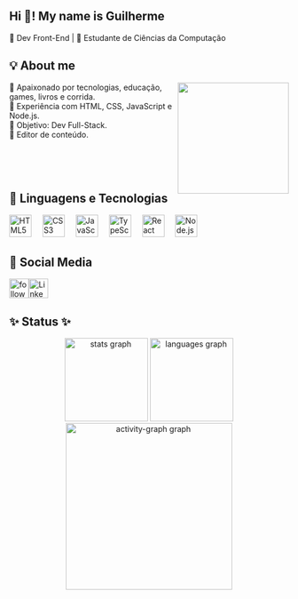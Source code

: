 <h2 align="left">Hi 👋! My name is Guilherme</h2>

<p align="left">🎯 Dev Front-End | 🎒 Estudante de Ciências da Computação</p>

<h2 align="left">💡 About me</h2>

<img align="right" height="200" src="https://media.licdn.com/dms/image/v2/D4D12AQEDqzq9LkGBBw/article-cover_image-shrink_720_1280/article-cover_image-shrink_720_1280/0/1663786260509?e=1746057600&v=beta&t=j2qfNu00-Mpy-6cB_NGN_bVffIJXUHaVtIWngc-2-1w" />

<p align="left"> 🔸 Apaixonado por tecnologias, educação, games, livros e corrida.<br> 🔸 Experiência com HTML, CSS, JavaScript e Node.js.<br> 🔸 Objetivo: Dev Full-Stack.<br> 🔸 Editor de conteúdo. </p><br><br><br>

<h2 align="left">🤖 Linguagens e Tecnologias</h2>

<div align="left"> <img src="https://cdn.jsdelivr.net/gh/devicons/devicon/icons/html5/html5-original.svg" height="40" alt="HTML5 logo" /> <img width="12" /> <img src="https://cdn.jsdelivr.net/gh/devicons/devicon/icons/css3/css3-original.svg" height="40" alt="CSS3 logo" /> <img width="12" /> <img src="https://cdn.jsdelivr.net/gh/devicons/devicon/icons/javascript/javascript-plain.svg" height="40" alt="JavaScript logo" /> <img width="12" /> <img src="https://cdn.jsdelivr.net/gh/devicons/devicon/icons/typescript/typescript-original.svg" height="40" alt="TypeScript logo" /> <img width="12" /> <img src="https://cdn.jsdelivr.net/gh/devicons/devicon/icons/react/react-original-wordmark.svg" height="40" alt="React logo" /> <img width="12" /> <img src="https://cdn.jsdelivr.net/gh/devicons/devicon/icons/nodejs/nodejs-original.svg" height="40" alt="Node.js logo" /> </div>

<h2 align="left">📩 Social Media</h2>

<div style="display: flex; align-items: center;"> <a href="https://www.linkedin.com/in/guilherme-de-andrade-bicudo-5637ab288/"> <img src="https://custom-icon-badges.demolab.com/github/followers/GuilhermeBicudo?color=4CAF50&labelColor=388E3C&style=for-the-badge&logo=person-add&label=follow&logoColor=white" height="35" alt="followers" title="Follow me on GitHub" /> </a> <a href="https://www.linkedin.com/in/guilherme-de-andrade-bicudo-5637ab288/" target="_blank"> <img src="https://img.shields.io/static/v1?message=LinkedIn&logo=linkedin&label=&color=0077B5&logoColor=white&labelColor=&style=for-the-badge" height="35" alt="LinkedIn logo" /> </a> </div>

<h2 align="left">✨ Status ✨</h2>

<div align="center"> <img src="https://github-readme-stats.vercel.app/api?username=GuilhermeBicudo&hide_title=false&hide_rank=false&show_icons=true&include_all_commits=true&count_private=true&disable_animations=false&theme=cobalt&locale=en&hide_border=false&order=1" height="150" alt="stats graph" /> <img src="https://github-readme-stats.vercel.app/api/top-langs?username=GuilhermeBicudo&locale=en&hide_title=false&layout=compact&card_width=320&langs_count=5&theme=cobalt&hide_border=false&order=2" height="150" alt="languages graph" /> <img src="https://github-readme-activity-graph.vercel.app/graph?username=GuilhermeBicudo&radius=16&theme=cobalt&area=true&order=5" height="300" alt="activity-graph graph" /> </div>

